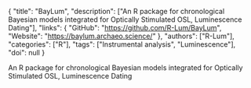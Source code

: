 {
  "title": "BayLum",
  "description": ["An R package for chronological Bayesian models integrated for Optically Stimulated OSL, Luminescence Dating"],
  "links": {
    "GitHub": "https://github.com/R-Lum/BayLum",
    "Website": "https://baylum.archaeo.science/"
  },
  "authors": ["R-Lum"],
  "categories": ["R"],
  "tags": ["Instrumental analysis", "Luminescence"],
  "doi": null
}

<!-- Generated by csv2md.R – do not edit by hand -->

An R package for chronological Bayesian models integrated for Optically Stimulated OSL, Luminescence Dating